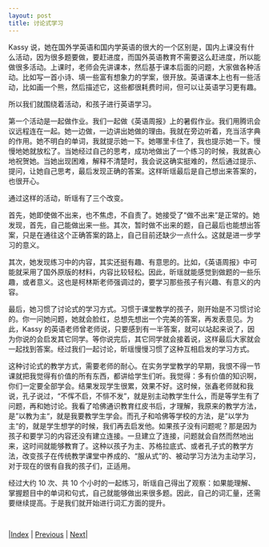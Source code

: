 ```yaml
---
layout: post
title: 讨论式学习
---
```


Kassy 说，她在国外学英语和国内学英语的很大的一个区别是，国内上课没有什么活动，因为很多题要做，要赶进度，而国外英语教育不需要这么赶进度，所以能做很多活动。上课时，老师会先讲课本，然后基于课本后面的问题，大家做各种活动。比如写一首小诗、填一些富有想象力的学案，很开放。英语课本上也有一些活动，比如画一个熊，然后描述它，这些都很耗费时间，但可以让英语学习更有趣。

所以我们就围绕着活动，和孩子进行英语学习。

第一个活动是一起做作业。我们一起做《英语周报》上的暑假作业。我们用腾讯会议远程连在一起。她一边做，一边讲出她做的理由。我就在旁边听着，充当活字典的作用。她不明白的单词，我就提示她一下。她哪里卡住了，我也提示她一下。慢慢地她就放松了。当她经过自己的思考，成功地做出了一个练习的时候，我就衷心地祝贺她。当她出现困难，解释不清楚时，我会说这确实挺难的，然后通过提示、提问，让她自己思考，最后发现正确的答案。这样昕瑶最后是自己想出来答案的，也很开心。

通过这样的活动，昕瑶有了三个改变。

首先，她即使做不出来，也不焦虑，不自责了。她接受了“做不出来”是正常的。她发现，首先，自己能做出来一些。其次，暂时做不出来的题，自己最后也能想出答案，只是在通往这个正确答案的路上，自己目前还缺少一点什么。这就是进一步学习的意义。

其次，她发现练习中的内容，其实还挺有趣、有意思的。比如，《英语周报》中可能就采用了国外原版的材料，内容比较轻松。因此，昕瑶就能感觉到做题的一些乐趣，或者意义。这也是柯林斯老师强调过的，要学习那些孩子有兴趣、有意义的内容。

最后，她习惯了讨论式的学习方式。习惯于课堂教学的孩子，刚开始是不习惯讨论的。你一问她问题，她就会脸红，总想先想出一个完美的答案，再发表意见。为此，Kassy 的英语老师曾老师说，只要感到有一半答案，就可以站起来说了，因为你说的会启发其它同学。等你说完后，其它同学就会接着说，这样最后大家就会一起找到答案。经过我们一起讨论，昕瑶慢慢习惯了这种互相启发的学习方式。

这种讨论式的教学方式，需要老师的耐心。在实务学堂教学的早期，我恨不得一节课就把我觉得有价值的所有东西，都讲给学生们听。我觉得：多有价值的知识啊，你们一定要全部学会。结果发现学生很累，效果不好。这时候，张鑫老师就和我说，孔子说过，“不恽不启，不悱不发”，就是别主动教学生什么，而是等学生有了问题，再和她讨论。我看了哈佛通识教育红皮书后，才理解，我原来的教学方法，是”以教为主“，就是我要教学生学会。而孔子和哈佛等学校的方法，是”以学为主“的，就是学生想学的时候，我们再去启发他。如果孩子没有问题呢？那是因为孩子和要学习的内容还没有建立连接。一旦建立了连接，问题就会自然而然地出来，这时间就能够教育了。这种以孩子为主、苏格拉底式、或者孔子式的教学方法，改变孩子在传统教学课堂中养成的、“服从式”的、被动学习方法为主动学习，对于现在的很有自我的孩子们，正适用。

经过大约 10 次、共 10 个小时的一起练习，昕瑶自己得出了观察：如果能理解、掌握题目中的单词和句式，自己就能够做出来很多题。因此，自己的词汇量，还需要继续提高。于是我们就开始进行词汇方面的提升。

<br/>

|[Index](./) | [Previous](3-0-sol) | [Next](3-3-vocab)|
